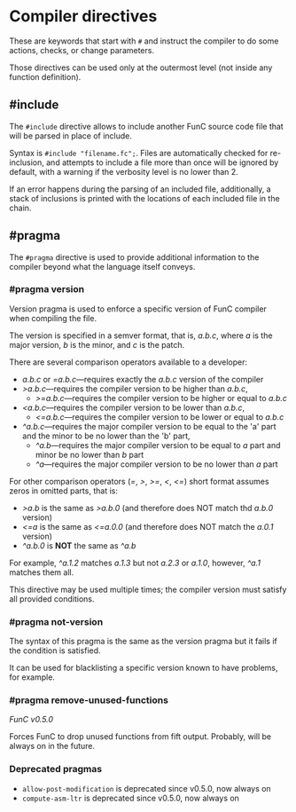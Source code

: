 # Compiler directives
These are keywords that start with `#` and instruct the compiler to do some actions, checks, or change parameters.

Those directives can be used only at the outermost level (not inside any function definition).

## #include
The `#include` directive allows to include another FunC source code file that will be parsed in place of include.

Syntax is `#include "filename.fc";`. Files are automatically checked for re-inclusion, and attempts to include
a file more than once will be ignored by default, with a warning if the verbosity level is no lower than 2.

If an error happens during the parsing of an included file, additionally, a stack of inclusions is printed with the locations
of each included file in the chain.

## #pragma
The `#pragma` directive is used to provide additional information to the compiler beyond what the language itself conveys.

### #pragma version
Version pragma is used to enforce a specific version of FunC compiler when compiling the file.

The version is specified in a semver format, that is, _a.b.c_, where _a_ is the major version, _b_ is the minor, and _c_ is the patch.

There are several comparison operators available to a developer:
* _a.b.c_ or _=a.b.c_—requires exactly the _a.b.c_ version of the compiler
* _>a.b.c_—requires the compiler version to be higher than _a.b.c_,
  * _>=a.b.c_—requires the compiler version to be higher or equal to _a.b.c_
* _<a.b.c_—requires the compiler version to be lower than _a.b.c_,
  * _<=a.b.c_—requires the compiler version to be lower or equal to _a.b.c_
* _^a.b.c_—requires the major compiler version to be equal to the 'a' part and the minor to be no lower than the 'b' part,
  * _^a.b_—requires the major compiler version to be equal to _a_ part and minor be no lower than _b_ part
  * _^a_—requires the major compiler version to be no lower than _a_ part

For other comparison operators (_=_, _>_, _>=_, _<_, _<=_) short format assumes zeros in omitted parts, that is:
* _>a.b_ is the same as _>a.b.0_ (and therefore does NOT match thd _a.b.0_ version)
* _<=a_ is the same as _<=a.0.0_ (and therefore does NOT match the _a.0.1_ version)
* _^a.b.0_ is **NOT** the same as _^a.b_

For example, _^a.1.2_ matches _a.1.3_ but not _a.2.3_ or _a.1.0_, however, _^a.1_ matches them all. 

This directive may be used multiple times; the compiler version must satisfy all provided conditions.

### #pragma not-version
The syntax of this pragma is the same as the version pragma but it fails if the condition is satisfied.

It can be used for blacklisting a specific version known to have problems, for example.

### #pragma remove-unused-functions

_FunC v0.5.0_

Forces FunC to drop unused functions from fift output. Probably, will be always on in the future.

### Deprecated pragmas

* `allow-post-modification` is deprecated since v0.5.0, now always on
* `compute-asm-ltr` is deprecated since v0.5.0, now always on
